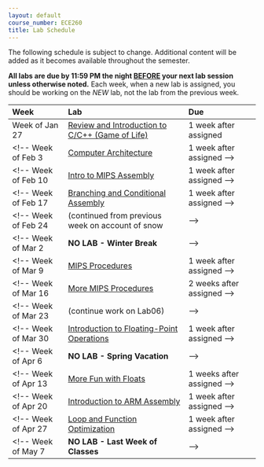 ```yaml
---
layout: default
course_number: ECE260
title: Lab Schedule
---
```


The following schedule is subject to change.
Additional content will be added as it becomes available throughout the semester.<br>

<b>All labs are due by 11:59 PM the night <u>BEFORE</u> your next lab session unless otherwise noted.</b>
Each week, when a new lab is assigned, you should be working on the *NEW* lab, not the lab from the previous week.


**Week**       | **Lab**                                                                |  **Due**                                                                                                                   
:--------------|:-----------------------------------------------------------------------|:--------------------------    
Week of Jan 27 |  [Review and Introduction to C/C++ (Game of Life)](labs/lab01.html)    |  1 week after assigned
<!-- Week of Feb 3  |  [Computer Architecture](labs/lab02.html)                              |  1 week after assigned -->
<!-- Week of Feb 10 |  [Intro to MIPS Assembly](labs/lab03.html)                             |  1 week after assigned -->
<!-- Week of Feb 17 |  [Branching and Conditional Assembly](labs/lab04.html)                 |  1 week after assigned -->
<!-- Week of Feb 24 |  (continued from previous week on account of snow                      | -->
<!-- Week of Mar 2  |  **NO LAB - Winter Break**                                             | -->
<!-- Week of Mar 9  |  [MIPS Procedures](labs/lab05.html)                                    |  1 week after assigned -->
<!-- Week of Mar 16 |  [More MIPS Procedures](labs/lab06.html)                               |  2 weeks after assigned -->
<!-- Week of Mar 23 |  (continue work on Lab06)                                              |  -->
<!-- Week of Mar 30 |  [Introduction to Floating-Point Operations](labs/lab07.html)          |  1 week after assigned -->
<!-- Week of Apr 6  |  **NO LAB - Spring Vacation**                                          | -->
<!-- Week of Apr 13 |  [More Fun with Floats](labs/lab08.html)                               |  1 weeks after assigned -->
<!-- Week of Apr 20 |  [Introduction to ARM Assembly](labs/lab09.html)                       |  1 week after assigned -->
<!-- Week of Apr 27 |  [Loop and Function Optimization](labs/lab10.html)                     |  1 week after assigned -->
<!-- Week of May 7  |  **NO LAB - Last Week of Classes**                                     | -->


<!-- [Review and Introduction to C/C++ (Game of Life)](labs/lab01.html) -->
<!-- [Computer Architecture](labs/lab02.html) -->
<!-- [Intro to MIPS Assembly](labs/lab03.html) -->
<!-- [Branching and Conditional Assembly](labs/lab04.html) -->
<!-- [MIPS Procedures](labs/lab05.html) -->
<!-- [More MIPS Procedures](labs/lab06.html) -->
<!-- [Introduction to Floating-Point Operations](labs/lab07.html) -->
<!-- [More Fun with Floats](labs/lab08.html) -->
<!-- [Introduction to ARM Assembly](labs/lab09.html) -->
<!-- [Loop and Function Optimization](labs/lab10.html) -->